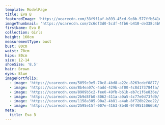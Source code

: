 ```yaml
---
template: ModelPage
title: Eva B
featuredImage: 'https://ucarecdn.com/38f9f1af-b893-45cd-9e8b-577ffb641da9/'
imageThumbnail: 'https://ucarecdn.com/2c6df3d0-5cdf-4fb6-b410-de338c4b9a08/'
firstName: Eva B
collection: Girls
height: 160cm
measurementType: bust
bust: 80cm
waist: 70cm
hips: 80cm
size: 12-14
shoeSize: '8.5'
hair: Brown
eyes: Blue
imagePortfolio:
  - image: 'https://ucarecdn.com/5059c9e5-70c8-4bd8-a22c-8263cdef0877/'
  - image: 'https://ucarecdn.com/8b4ea07c-4add-429b-af00-4c8d173784fa/'
  - image: 'https://ucarecdn.com/8909b5c2-fee0-49fb-b61b-eb7c1f6e836e/'
  - image: 'https://ucarecdn.com/2b9d8fb0-8062-411a-a0a5-4c77e0d73fd9/'
  - image: 'https://ucarecdn.com/1158a305-90a2-4b81-a4ab-8f720b22ee22/'
  - image: 'https://ucarecdn.com/2595e15f-007e-4163-8b40-9f49515066b8/'
meta:
  title: Eva B
---
```


